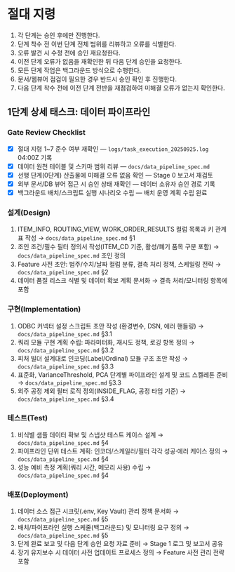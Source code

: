 # 절대 지령
1. 각 단계는 승인 후에만 진행한다.
2. 단계 착수 전 이번 단계 전체 범위를 리뷰하고 오류를 식별한다.
3. 오류 발견 시 수정 전에 승인 재요청한다.
4. 이전 단계 오류가 없음을 재확인한 뒤 다음 단계 승인을 요청한다.
5. 모든 단계 작업은 백그라운드 방식으로 수행한다.
6. 문서/웹뷰어 점검이 필요한 경우 반드시 승인 확인 후 진행한다.
7. 다음 단계 착수 전에 이전 단계 전반을 재점검하여 미해결 오류가 없는지 확인한다.

## 1단계 상세 태스크: 데이터 파이프라인

### Gate Review Checklist
- [x] 절대 지령 1~7 준수 여부 재확인 — `logs/task_execution_20250925.log` 04:00Z 기록
- [x] 데이터 원천 테이블 및 스키마 범위 리뷰 — `docs/data_pipeline_spec.md`
- [x] 선행 단계(0단계) 산출물에 미해결 오류 없음 확인 — Stage 0 보고서 재검토
- [x] 외부 문서/DB 뷰어 접근 시 승인 상태 재확인 — 데이터 소유자 승인 경로 기록
- [x] 백그라운드 배치/스크립트 실행 시나리오 수립 — 배치 운영 계획 수립 완료

### 설계(Design)
1. ITEM_INFO, ROUTING_VIEW, WORK_ORDER_RESULTS 컬럼 목록과 키 관계 표 작성 → `docs/data_pipeline_spec.md` §1
2. 조인 조건/필수 필터 정의서 작성(ITEM_CD 기준, 활성/폐기 품목 구분 포함) → `docs/data_pipeline_spec.md` 조인 정의
3. Feature 사전 초안: 범주/수치/날짜 컬럼 분류, 결측 처리 정책, 스케일링 전략 → `docs/data_pipeline_spec.md` §2
4. 데이터 품질 리스크 식별 및 데이터 확보 계획 문서화 → 결측 처리/모니터링 항목에 포함

### 구현(Implementation)
1. ODBC 커넥터 설정 스크립트 초안 작성 (환경변수, DSN, 에러 핸들링) → `docs/data_pipeline_spec.md` §3.1
2. 쿼리 모듈 구현 계획 수립: 파라미터화, 재시도 정책, 로깅 항목 정의 → `docs/data_pipeline_spec.md` §3.2
3. 피처 빌더 설계대로 인코딩(Label/Ordinal) 모듈 구조 초안 작성 → `docs/data_pipeline_spec.md` §3.3
4. 표준화, VarianceThreshold, PCA 단계별 파이프라인 설계 및 코드 스켈레톤 준비 → `docs/data_pipeline_spec.md` §3.3
5. 외주 공정 제외 필터 로직 정의(INSIDE_FLAG, 공정 타입 기준) → `docs/data_pipeline_spec.md` §3.4

### 테스트(Test)
1. 비식별 샘플 데이터 확보 및 스냅샷 테스트 케이스 설계 → `docs/data_pipeline_spec.md` §4
2. 파이프라인 단위 테스트 계획: 인코더/스케일러/필터 각각 성공·에러 케이스 정의 → `docs/data_pipeline_spec.md` §4
3. 성능 예비 측정 계획(쿼리 시간, 메모리 사용) 수립 → `docs/data_pipeline_spec.md` §4

### 배포(Deployment)
1. 데이터 소스 접근 시크릿(.env, Key Vault) 관리 정책 문서화 → `docs/data_pipeline_spec.md` §5
2. 배치/파이프라인 실행 스케줄(백그라운드) 및 모니터링 요구 정의 → `docs/data_pipeline_spec.md` §5
3. 단계 완료 보고 및 다음 단계 승인 요청 자료 준비 → Stage 1 로그 및 보고서 공유
4. 장기 유지보수 시 데이터 사전 업데이트 프로세스 정의 → Feature 사전 관리 전략 포함
